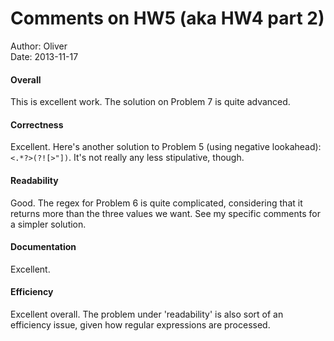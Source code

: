 # Comments on HW5 (aka HW4 part 2)

Author: Oliver  
Date: 2013-11-17

#### Overall

This is excellent work. The solution on Problem 7 is quite advanced.

#### Correctness

Excellent. Here's another solution to Problem 5 (using negative lookahead): `<.*?>(?![>"])`. It's not really any less stipulative, though.

#### Readability

Good. The regex for Problem 6 is quite complicated, considering that it returns more than the three values we want. See my specific comments for a simpler solution.

#### Documentation

Excellent.

#### Efficiency

Excellent overall. The problem under 'readability' is also sort of an efficiency issue, given how regular expressions are processed.